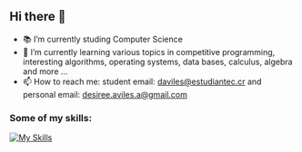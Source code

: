 ## Hi there 👋
<!--
**DesireeAv/DesireeAv** is a ✨ _special_ ✨ repository because its `README.md` (this file) appears on your GitHub profile.

Here are some ideas to get you started:

- 🔭 I’m currently working on ...
- 🌱 I’m currently learning ...
- 👯 I’m looking to collaborate on ...
- 🤔 I’m looking for help with ...
- 💬 Ask me about ...
- 📫 How to reach me: ...
- 😄 Pronouns: ...
- ⚡ Fun fact: ...
-->  
- 📚 I’m currently studing Computer Science
- 🌱 I’m currently learning various topics in competitive programming, interesting algorithms, operating systems, data bases, calculus, algebra and more ...
- 📫 How to reach me: student email: daviles@estudiantec.cr and personal email: desiree.aviles.a@gmail.com

### Some of my skills:
[![My Skills](https://skillicons.dev/icons?i=cpp,c,java,git,github,python,gradle)](https://skillicons.dev)
